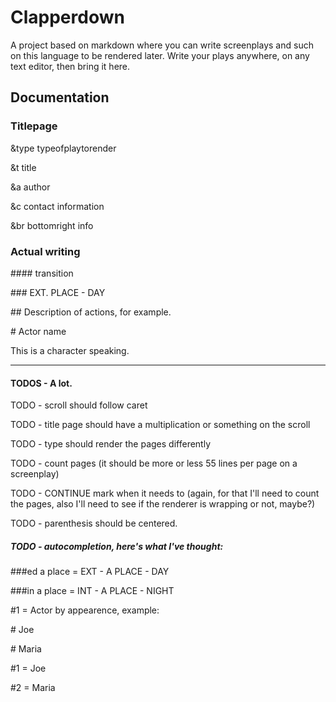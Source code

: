 # Clapperdown 
A project based on markdown where you can write screenplays and such on this language to be rendered later.
Write your plays anywhere, on any text editor, then bring it here.

## Documentation

### Titlepage
&type typeofplaytorender

&t title

&a author

&c contact information

\&br bottomright info

### Actual writing

\#### transition

\### EXT. PLACE - DAY

\## Description of actions, for example.

\# Actor name

This is a character speaking.

---

#### TODOS - A lot.

TODO - scroll should follow caret

TODO - title page should have a multiplication or something on the scroll

TODO - type should render the pages differently

TODO - count pages (it should be more or less 55 lines per page on a screenplay)

TODO - CONTINUE mark when it needs to (again, for that I'll need to count the pages, also I'll need to see if the renderer is wrapping or not, maybe?)

TODO - parenthesis should be centered.

##### TODO - autocompletion, here's what I've thought:

\###ed a place = EXT - A PLACE - DAY

\###in a place = INT - A PLACE - NIGHT

\#1 = Actor by appearence, example:

\# Joe

\# Maria

\#1 = Joe

\#2 = Maria

